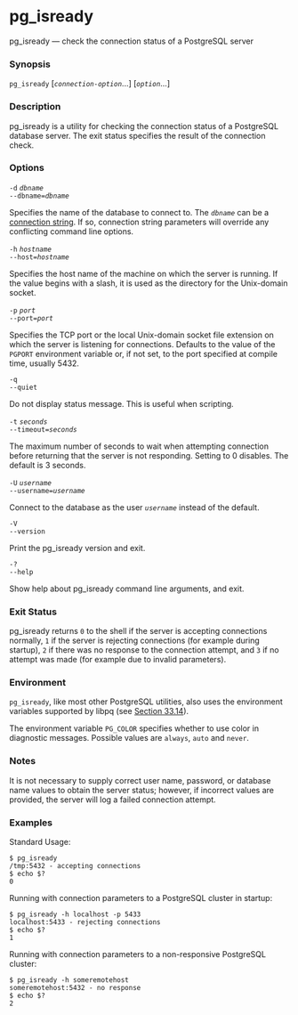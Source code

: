 # pg\_isready

pg\_isready — check the connection status of a PostgreSQL server

### Synopsis

`pg_isready` \[_`connection-option`_...\] \[_`option`_...\]

### Description

pg\_isready is a utility for checking the connection status of a PostgreSQL database server. The exit status specifies the result of the connection check.

### Options

`-d` _`dbname`_  
`--dbname=`_`dbname`_

Specifies the name of the database to connect to. The _`dbname`_ can be a [connection string](https://www.postgresql.org/docs/13/libpq-connect.html#LIBPQ-CONNSTRING). If so, connection string parameters will override any conflicting command line options.

`-h` _`hostname`_  
`--host=`_`hostname`_

Specifies the host name of the machine on which the server is running. If the value begins with a slash, it is used as the directory for the Unix-domain socket.

`-p` _`port`_  
`--port=`_`port`_

Specifies the TCP port or the local Unix-domain socket file extension on which the server is listening for connections. Defaults to the value of the `PGPORT` environment variable or, if not set, to the port specified at compile time, usually 5432.

`-q`  
`--quiet`

Do not display status message. This is useful when scripting.

`-t` _`seconds`_  
`--timeout=`_`seconds`_

The maximum number of seconds to wait when attempting connection before returning that the server is not responding. Setting to 0 disables. The default is 3 seconds.

`-U` _`username`_  
`--username=`_`username`_

Connect to the database as the user _`username`_ instead of the default.

`-V`  
`--version`

Print the pg\_isready version and exit.

`-?`  
`--help`

Show help about pg\_isready command line arguments, and exit.

### Exit Status

pg\_isready returns `0` to the shell if the server is accepting connections normally, `1` if the server is rejecting connections \(for example during startup\), `2` if there was no response to the connection attempt, and `3` if no attempt was made \(for example due to invalid parameters\).

### Environment

`pg_isready`, like most other PostgreSQL utilities, also uses the environment variables supported by libpq \(see [Section 33.14](https://www.postgresql.org/docs/13/libpq-envars.html)\).

The environment variable `PG_COLOR` specifies whether to use color in diagnostic messages. Possible values are `always`, `auto` and `never`.

### Notes

It is not necessary to supply correct user name, password, or database name values to obtain the server status; however, if incorrect values are provided, the server will log a failed connection attempt.

### Examples

Standard Usage:

```text
$ pg_isready
/tmp:5432 - accepting connections
$ echo $?
0
```

Running with connection parameters to a PostgreSQL cluster in startup:

```text
$ pg_isready -h localhost -p 5433
localhost:5433 - rejecting connections
$ echo $?
1
```

Running with connection parameters to a non-responsive PostgreSQL cluster:

```text
$ pg_isready -h someremotehost
someremotehost:5432 - no response
$ echo $?
2
```

